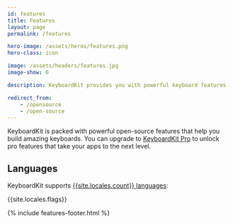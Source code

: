 ```yaml
---
id: features
title: Features
layout: page
permalink: /features

hero-image: /assets/heros/features.png
hero-class: icon

image: /assets/headers/features.jpg
image-show: 0

description: KeyboardKit provides you with powerful keyboard features

redirect_from: 
    - /opensource
    - /open-source
---
```


KeyboardKit is packed with powerful open-source features that help you build amazing keyboards. You can upgrade to [KeyboardKit Pro](/pro) to unlock pro features that take your apps to the next level.


## Languages

KeyboardKit supports [{{site.locales.count}} languages](/locales):

{{site.locales.flags}}

{% include features-footer.html %}